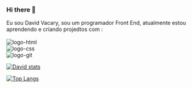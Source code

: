 ### Hi there 👋

Eu sou David Vacary, sou um programador Front End, atualmente estou aprendendo e criando projedtos com :
<br>
<br> 
<img src="https://img.shields.io/badge/HTML5-E34F26?style=for-the-badge&logo=html5&logoColor=white" alt="logo-html"/>
<br>
<img src="https://img.shields.io/badge/CSS-239120?&style=for-the-badge&logo=css3&logoColor=white" alt="logo-css"/>
<br>
<img src="https://img.shields.io/badge/GitHub-100000?style=for-the-badge&logo=github&logoColor=white" alt="logo-git" />

[![David stats](https://github-readme-stats.vercel.app/api?username=davidvacary)](https://github.com/anuraghazra/github-readme-stats)

[![Top Langs](https://github-readme-stats.vercel.app/api/top-langs/?username=davidvacary)](https://github.com/anuraghazra/github-readme-stats)
